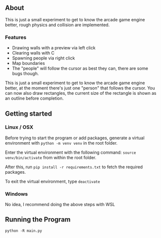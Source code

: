## About
This is just a small experiment to get to know the arcade game engine better, rough physics and collision are implemented.

### Features
- Drawing walls with a preview via left click
- Clearing walls with C
- Spawning people via right click
- Map boundaries
- The "people" will follow the cursor as best they can, there are some bugs though.

This is just a small experiment to get to know the arcade game engine better, at the moment there's just one "person" that follows the cursor.
You can now also draw rectangles, the current size of the rectangle is shown as an outline before completion.

## Getting started
### Linux / OSX
Before trying to start the program or add packages, generate a virtual environment with `python -m venv venv` in the root folder.

Enter the virtual environment with the following command: `source venv/bin/activate` from within the root folder.

After this, run `pip install -r requirements.txt` to fetch the required packages.

To exit the virtual environment, type `deactivate`

### Windows
No idea, I recommend doing the above steps with WSL

## Running the Program
`python -R main.py`
